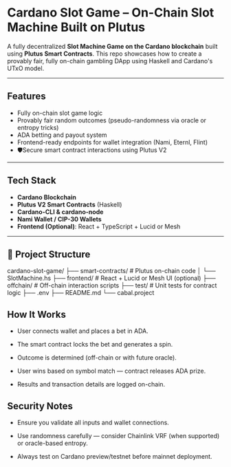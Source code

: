 # Cardano Slot Game – On-Chain Slot Machine Built on Plutus

A fully decentralized **Slot Machine Game on the Cardano blockchain** built using **Plutus Smart Contracts**. This repo showcases how to create a provably fair, fully on-chain gambling DApp using Haskell and Cardano's UTxO model.

---

## Features

- Fully on-chain slot game logic
- Provably fair random outcomes (pseudo-randomness via oracle or entropy tricks)
- ADA betting and payout system
- Frontend-ready endpoints for wallet integration (Nami, Eternl, Flint)
- 🛡Secure smart contract interactions using Plutus V2

---

## Tech Stack

- **Cardano Blockchain**
- **Plutus V2 Smart Contracts** (Haskell)
- **Cardano-CLI & cardano-node**
- **Nami Wallet / CIP-30 Wallets**
- **Frontend (Optional)**: React + TypeScript + Lucid or Mesh

---
## 📁 Project Structure
cardano-slot-game/ ├── smart-contracts/ # Plutus on-chain code │ └── SlotMachine.hs ├── frontend/ # React + Lucid or Mesh UI (optional) ├── offchain/ # Off-chain interaction scripts ├── test/ # Unit tests for contract logic ├── .env ├── README.md └── cabal.project



## How It Works
- User connects wallet and places a bet in ADA.

- The smart contract locks the bet and generates a spin.

- Outcome is determined (off-chain or with future oracle).

- User wins based on symbol match — contract releases ADA prize.

- Results and transaction details are logged on-chain.

## Security Notes
- Ensure you validate all inputs and wallet connections.

- Use randomness carefully — consider Chainlink VRF (when supported) or oracle-based entropy.

- Always test on Cardano preview/testnet before mainnet deployment.


